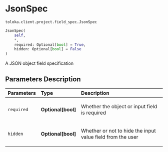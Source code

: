 # JsonSpec
`toloka.client.project.field_spec.JsonSpec`

```python
JsonSpec(
    self,
    *,
    required: Optional[bool] = True,
    hidden: Optional[bool] = False
)
```

A JSON object field specification

## Parameters Description

| Parameters | Type | Description |
| :----------| :----| :-----------|
`required`|**Optional\[bool\]**|<p>Whether the object or input field is required</p>
`hidden`|**Optional\[bool\]**|<p>Whether or not to hide the input value field from the user</p>
